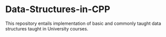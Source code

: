 # Data-Structures-in-CPP
This repository entails implementation of basic and commonly taught data structures taught in University courses.
